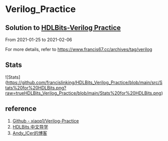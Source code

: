 # Verilog_Practice
## Solution to [HDLBits-Verilog Practice](https://hdlbits.01xz.net/wiki/Main_Page)

From 2021-01-25 to 2021-02-06

For more details, refer to https://www.francis67.cc/archives/tag/verilog

## Stats
![Stats] (https://github.com/francislinking/HDLBits_Verilog_Practice/blob/main/src/Stats%20for%20HDLBits.png?raw=trueHDLBits_Verilog_Practice/blob/main/Stats%20for%20HDLBits.png)

## reference
1. [Github - xiaop1/Verilog-Practice](https://github.com/xiaop1/Verilog-Practice)
2. [HDLBits 中文导学](https://www.zhihu.com/column/c_1131528588117385216)
3. [Andy_ICer的博客](https://blog.csdn.net/andy_icer/category_9877498.html)
